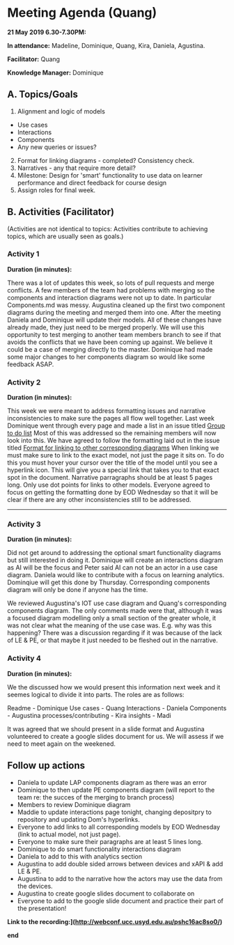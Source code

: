 # Meeting Agenda (Quang)

**21 May 2019 6.30-7.30PM:** 

**In attendance:** Madeline, Dominique, Quang, Kira, Daniela, Agustina.

**Facilitator:** Quang

**Knowledge Manager:** Dominique

## A. Topics/Goals
1. Alignment and logic of models 
* Use cases 
* Interactions 
* Components 
* Any new queries or issues? 
2. Format for linking diagrams - completed? Consistency check. 
3. Narratives - any that require more detail? 
4. Milestone: Design for 'smart' functionality to use data on learner performance and direct feedback for course design 
5. Assign roles for final week.

## B. Activities (Facilitator)

(Activities are not identical to topics: Activities contribute to achieving topics, which are usually seen as goals.)

### Activity 1
**Duration (in minutes):**

There was a lot of updates this week, so lots of pull requests and merge conflicts. A few members of the team had problems with  merging so the components and interaction diagrams were not up to date. In particular Components.md was messy.
Augustina cleaned up the first two component diagrams during the meeting and merged them into one. After the meeting Daniela and Dominique will update their models. All of these changes have already made, they just need to be merged properly.
We will use this opportunity to test merging to another team members branch to see if that avoids the conflicts that we have been coming up against. We believe it could be a case of merging directly to the master. 
Dominique had made some major changes to her components diagram so would like some feedback ASAP.

### Activity 2
**Duration (in minutes):**

This week we were meant to address formatting issues and narrative inconsistencies to make sure the pages all flow well together. Last week Dominique went through every page and made a list in an issue titled [Group to do list](https://github.sydney.edu.au/crli/EDPC5022-2019-TeamC/issues/64)
Most of this was addressed so the remaining members will now look into this. We have agreed to follow the formatting laid out in the issue titled [Format for linking to other corresponding diagrams](https://github.sydney.edu.au/crli/EDPC5022-2019-TeamC/issues/59)
When linking we must make sure to link to the exact model, not just the page it sits on. To do this you must hover your cursor over the title of the model until you see a hyperlink icon. This will give you a special link that takes you to that exact spot in the document.
Narrative parragraphs should be at least 5 pages long. Only use dot points for links to other models.
Everyone agreed to focus on getting the formatting done by EOD Wednesday so that it will be clear if there are any other inconsistencies still to be addressed.

********

### Activity 3
**Duration (in minutes):**

Did not get around to addressing the optional smart functionality diagrams but still interested in doing it. Dominique will create an interactions diagram as AI will be the focus and Peter said AI can not be an actor in a use case diagram. 
Daniela would like to contribute with a focus on learning analytics. Dominqiue will get this done by Thursday. Corresponding components diagram will only be done if anyone has the time.

We reviewed Augustina's IOT use case diagram and Quang's corresponding components diagram. The only comments made were that, although it was a focused diagram modelling only a small section of the greater whole, it was not clear what the meaning of the use case was. E.g. why was this happening? There was a discussion regarding if it was because of the lack of LE & PE, or that maybe it just needed to be fleshed out in the narrative. 

### Activity 4
**Duration (in minutes):**

We the discussed how we would present this information next week and it seemes logical to divide it into parts. The roles are as follows:

Readme - Dominique
Use cases - Quang
Interactions - Daniela
Components - Augustina
processes/contributing - Kira 
insights - Madi 

It was agreed that we should present in a slide format and Augustina volunteered to create a google slides document for us. We will assess if we need to meet again on the weekened.


## Follow up actions 

* Daniela to update LAP components diagram as there was an error 
* Dominique to then update PE components diagram (will report to the team re: the succes of the merging to branch process)
* Members to review Dominique diagram
* Maddie to update interactions page tonight, changing depositpry to repository and updating Dom's hyperlinks.
* Everyone to add links to all corresponding models by EOD Wednesday (link to actual model, not just page).
* Everyone to make sure their paragraphs are at least 5 lines long.
* Dominique to do smart functionality interactions diagram
* Daniela to add to this with analytics section
* Augustina to add double sided arrows between devices and xAPI & add LE & PE.
* Augustina to add to the narrative how the actors may use the data from the devices.
* Augustina to create google slides document to collaborate on
* Everyone to add to the google slide document and practice their part of the presentation!


**Link to the recording:](http://webconf.ucc.usyd.edu.au/pshc16ac8so0/)**


**end**
